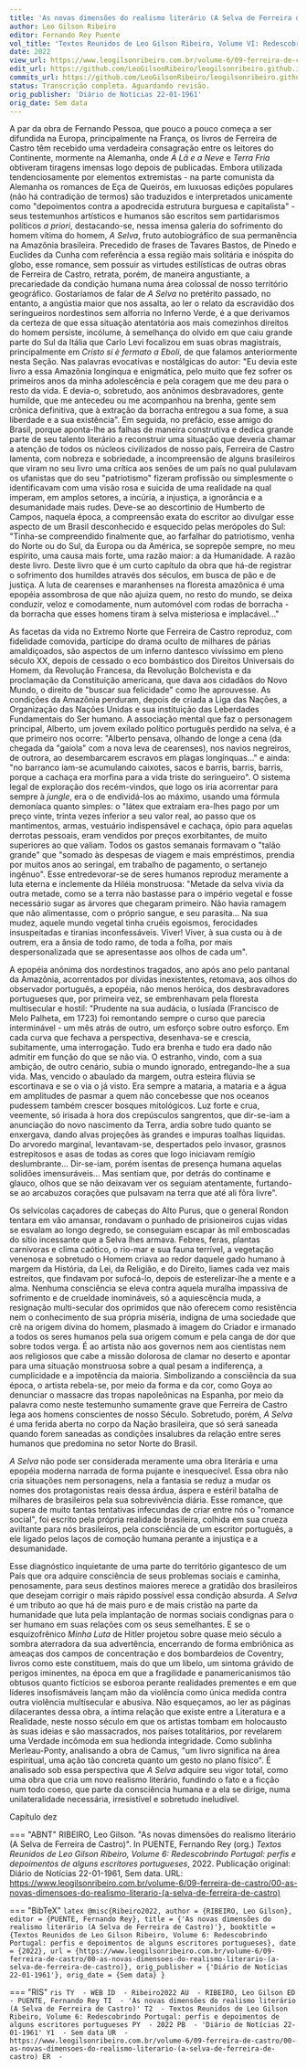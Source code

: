 ```yaml
---
title: 'As novas dimensões do realismo literário (A Selva de Ferreira de Castro)'
author: Leo Gilson Ribeiro
editor: Fernando Rey Puente
vol_title: 'Textos Reunidos de Leo Gilson Ribeiro, Volume VI: Redescobrindo Portugal: perfis e depoimentos de alguns escritores portugueses'
date: 2022
view_url: https://www.leogilsonribeiro.com.br/volume-6/09-ferreira-de-castro/00-as-novas-dimensoes-do-realismo-literario-(a-selva-de-ferreira-de-castro)
edit_url: https://github.com/LeoGilsonRibeiro/leogilsonribeiro.github.io/edit/main/docs/markdown/volume-6/09-ferreira-de-castro/00-as-novas-dimensoes-do-realismo-literario-(a-selva-de-ferreira-de-castro).md
commits_url: https://github.com/LeoGilsonRibeiro/leogilsonribeiro.github.io/commits/main/docs/markdown/volume-6/09-ferreira-de-castro/00-as-novas-dimensoes-do-realismo-literario-(a-selva-de-ferreira-de-castro).md
status: Transcrição completa. Aguardando revisão.
orig_publisher: 'Diário de Notícias 22-01-1961'
orig_date: Sem data
---
```


A par da obra de Fernando Pessoa, que pouco a pouco começa a ser difundida na Europa, principalmente na França, os livros de Ferreira de Castro têm recebido uma verdadeira consagração entre os leitores do Continente, mormente na Alemanha, onde *A Lã e a Neve* e *Terra Fria* obtiveram tiragens imensas logo depois de publicadas. Embora utilizada tendenciosamente por elementos extremistas - na parte comunista da Alemanha os romances de Eça de Queirós, em luxuosas edições populares (não há contradição de termos) são traduzidos e interpretados unicamente como "depoimentos contra a apodrecida estrutura burguesa e capitalista" - seus testemunhos artísticos e humanos são escritos sem partidarismos políticos *a priori*, destacando-se, nessa imensa galeria do sofrimento do homem vítima do homem, *A Selva*, fruto autobiográfico de sua permanência na Amazônia brasileira. Precedido de frases de Tavares Bastos, de Pinedo e Euclides da Cunha com referência a essa região mais solitária e inóspita do globo, esse romance, sem possuir as virtudes estilísticas de outras obras de Ferreira de Castro, retrata, porém, de maneira angustiante, a precariedade da condição humana numa área colossal de nosso território geográfico. Gostaríamos de falar de *A Selva* no pretérito passado, no entanto, a angústia maior que nos assalta, ao ler o relato da escravidão dos seringueiros nordestinos sem alforria no Inferno Verde, é a que derivamos da certeza de que essa situação atentatória aos mais comezinhos direitos do homem persiste, incólume, à semelhança do olvido em que caiu grande parte do Sul da Itália que Carlo Levi focalizou em suas obras magistrais, principalmente em *Cristo si è fermato a Eboli*, de que falamos anteriormente nesta Seção. Nas palavras evocativas e nostálgicas do autor: "Eu devia este livro a essa Amazônia longínqua e enigmática, pelo muito que fez sofrer os primeiros anos da minha adolescência e pela coragem que me deu para o resto da vida. E devia-o, sobretudo, aos anônimos desbravadores, gente humilde, que me antecedeu ou me acompanhou na brenha, gente sem crônica definitiva, que à extração da borracha entregou a sua fome, a sua liberdade e a sua existência". Em seguida, no prefácio, esse amigo do Brasil, porque aponta-lhe as falhas de maneira construtiva e dedica grande parte de seu talento literário a reconstruir uma situação que deveria chamar a atenção de todos os núcleos civilizados de nosso país, Ferreira de Castro lamenta, com nobreza e sobriedade, a incompreensão de alguns brasileiros que viram no seu livro uma crítica aos senões de um país no qual pululavam os ufanistas que do seu "patriotismo" fizeram profissão ou simplesmente o identificavam com uma visão rosa e suicida de uma realidade na qual imperam, em amplos setores, a incúria, a injustiça, a ignorância e a desumanidade mais rudes. Deve-se ao descortinio de Humberto de Campos, naquela época, a compreensão exata do escritor ao divulgar esse aspecto de um Brasil desconhecido e esquecido pelas merópoles do Sul: "Tinha-se compreendido finalmente que, ao farfalhar do patriotismo, venha do Norte ou do Sul, da Europa ou da América, se soprepõe sempre, no meu espírito, uma causa mais forte, uma razão maior: a da Humanidade. A razão deste livro. Deste livro que é um curto capítulo da obra que há-de registrar o sofrimento dos humildes através dos séculos, em busca de pão e de justiça. A luta de cearenses e maranhenses na floresta amazônica é uma epopéia assombrosa de que não ajuiza quem, no resto do mundo, se deixa conduzir, veloz e comodamente, num automóvel com rodas de borracha - da borracha que esses homens tiram à selva misteriosa e implacável..."

As facetas da vida no Extremo Norte que Ferreira de Castro reproduz, com fidelidade comovida, partícipe do drama oculto de milhares de párias amaldiçoados, são aspectos de um inferno dantesco vivíssimo em pleno século XX, depois de cessado o eco bombástico dos Direitos Universais do Homem, da Revolução Francesa, da Revolução Bolchevista e da proclamação da Constituição americana, que dava aos cidadãos do Novo Mundo, o direito de "buscar sua felicidade" como lhe aprouvesse. As condições da Amazônia perduram, depois de criada a Liga das Nações, a Organização das Nações Unidas e sua instituição das Leberdades Fundamentais do Ser humano. A associação mental que faz o personagem principal, Alberto, um jovem exilado político português perdido na selva, é a que primeiro nos ocorre: "Alberto pensava, olhando de longe a cena (da chegada da "gaiola" com a nova leva de cearenses), nos navios negreiros, de outrora, ao desembarcarem escravos em plagas longínquas..." e ainda: "no barranco iam-se acumulando caixotes, sacos e barris, barris, barris, porque a cachaça era morfina para a vida triste do seringueiro". O sistema legal de exploração dos recém-vindos, que logo os iria acorrentar para sempre à *jungle*, era o de endividá-los ao máximo, usando uma fórmula demoníaca quanto simples: o "látex que extraiam era-lhes pago por um preço vinte, trinta vezes inferior a seu valor real, ao passo que os mantimentos, armas, vestuário indispensável e cachaça, ópio para aquelas derrotas pessoais, eram vendidos por preços exorbitantes, de muito superiores ao que valiam. Todos os gastos semanais formavam o "talão grande" que "somado às despesas de viagem e mais empréstimos, prendia por muitos anos ao seringal, em trabalho de pagamento, o sertanejo ingênuo". Esse entredevorar-se de seres humanos reproduz meramente a luta eterna e inclemente da Hiléia monstruosa: "Metade da selva vivia da outra metade, como se a terra não bastasse para o império vegetal e fosse necessário sugar as árvores que chegaram primeiro. Não havia ramagem que não alimentasse, com o próprio sangue, e seu parasita... Na sua mudez, aquele mundo vegetal tinha cruéis egoismos, ferocidades insuspeitadas e tiranias inconfessáveis. Viver! Viver, à sua custa ou à de outrem, era a ânsia de todo ramo, de toda a folha, por mais despersonalizada que se apresentasse aos olhos de cada um".

A epopéia anônima dos nordestinos tragados, ano após ano pelo pantanal da Amazônia, acorrentados por dívidas inexistentes, retomava, aos olhos do observador português, a epopéia, não menos heróica, dos desbravadores portugueses que, por primeira vez, se embrenhavam pela floresta multisecular e hostil: "Prudente na sua audácia, o lusíada (Francisco de Melo Palheta, em 1723) foi remontando sempre o curso que parecia interminável - um mês atrás de outro, um esforço sobre outro esforço. Em cada curva que fechava a perspectiva, desenhava-se e crescia, subitamente, uma interrogação. Tudo era brenha e tudo era dado não admitir em função do que se não via. O estranho, vindo, com a sua ambição, de outro cenário, subia o mundo ignorado, entregando-lhe a sua vida. Mas, vencido o abaulado da margem, outra esteira flúvia se escortinava e se o via o já visto. Era sempre a mataria, a mataria e a água em amplitudes de pasmar a quem não concebesse que nos oceanos pudessem também crescer bosques mitológicos. Luz forte e crua, veemente, só irisada à hora dos crepúsculos sangrentos, que dir-se-iam a anunciação do novo nascimento da Terra, ardia sobre tudo quanto se enxergava, dando alvas projeções às grandes e impuras toalhas líquidas. Do arvoredo marginal, levantavam-se, despertados pelo invasor, grasnos estrepitosos e asas de todas as cores que logo iniciavam remígio deslumbrante... Dir-se-iam, porém isentas de presença humana aquelas solidões imensuráveis... Mas sentiam que, por detrás do continame e glauco, olhos que se não deixavam ver os seguiam atentamente, furtando-se ao arcabuzos corações que pulsavam na terra que até ali fôra livre".

Os selvícolas caçadores de cabeças do Alto Purus, que o general Rondon tentara em vão amansar, rondavam o punhado de prisioneiros cujas vidas se esvalam ao longo degredo, se conseguiam escapar às mil emboscadas do sítio incessante que a Selva lhes armava. Febres, feras, plantas carnívoras e clima caótico, o rio-mar e sua fauna terrível, a vegetação venenosa e sobretudo o Homem criava ao redor daquele gado humano à margem da História, da Lei, da Religião, e do Direito, liames cada vez mais estreitos, que findavam por sufocá-lo, depois de esterelizar-lhe a mente e a alma. Nenhuma consciência se eleva contra aquela muralha impassiva de sofrimento e de crueldade inomináveis, só a aquiescência muda, a resignação multi-secular dos oprimidos que não oferecem como resistência nem o conhecimento de sua própria miséria, indigna de uma sociedade que crê na origem divina do homem, plasmado à imagem do Criador e irmanado a todos os seres humanos pela sua origem comum e pela canga de dor que sobre todos verga. É ao artista não aos governos nem aos cientistas nem aos religiosos que cabe a missão dolorosa de clamar no deserto e apontar para uma situação monstruosa sobre a qual pesam a indiferença, a cumplicidade e a impotência da maioria. Simbolizando a consciência da sua época, o artista rebela-se, por meio da forma e da cor, como Goya ao denunciar o massacre das tropas napoleônicas na Espanha, por meio da palavra como neste testemunho sumamente grave que Ferreira de Castro lega aos homens conscientes de nosso Século. Sobretudo, porém, *A Selva* é uma ferida aberta no corpo da Nação brasileira, que só será saneada quando forem saneadas as condições insalubres da relação entre seres humanos que predomina no setor Norte do Brasil.

*A Selva* não pode ser considerada meramente uma obra literária e uma epopéia moderna narrada de forma pujante e inesquecível. Essa obra não cria situações nem personagens, nela a fantasia se reduz a mudar os nomes dos protagonistas reais dessa árdua, áspera e estéril batalha de milhares de brasileiros pela sua sobrevivência diária. Esse romance, que supera de muito tantas tentativas infecundas de criar entre nós o "romance social", foi escrito pela própria realidade brasileira, colhida em sua crueza aviltante para nós brasileiros, pela consciência de um escritor português, a ele ligado pelos laços de comoção humana perante a injustiça e a desumanidade.

Esse diagnóstico inquietante de uma parte do território gigantesco de um País que ora adquire consciência de seus problemas sociais e caminha, penosamente, para seus destinos maiores merece a gratidão dos brasileiros que desejam corrigir o mais rápido possível essa condição absurda. *A Selva* é um tributo ao que há de mais puro e de mais cristão na parte da humanidade que luta pela implantação de normas sociais condignas para o ser humano em suas relações com os seus semelhantes. E se o esquizofrênico *Minha Luta* de Hitler projetou sobre quase meio século a sombra aterradora da sua advertência, encerrando de forma embriônica as ameaças dos campos de concentração e dos bombardeios de Coventry, livros como este constituem, mais do que um libelo, um sintoma grávido de perigos iminentes, na época em que a fragilidade e panamericanismos tão obtusos quanto fictícios se esboroa perante realidades prementes e em que líderes insofismáveis lançam mão da violência como única medida contra outra violência multisecular e abusiva. Não esqueçamos, ao ler as páginas dilacerantes dessa obra, a íntima relação que existe entre a Literatura e a Realidade, neste nosso século em que os artistas tombam em holocausto às suas ideias e são massacrados, nos países totalitários, por revelarem uma Verdade incômoda em sua hedionda integridade. Como sublinha Merleau-Ponty, analisando a obra de Camus, "um livro significa na área espiritual, uma ação tão concreta quanto um gesto no plano físico". É analisado sob essa perspectiva que *A Selva* adquire seu vigor total, como uma obra que cria um novo realismo literário, fundindo o fato e a ficção num todo coeso, que parte da consciência humana e a ela se dirige, numa unilateralidade necessária, irresistível e sobretudo ineludível.

Capítulo dez


=== "ABNT"
    RIBEIRO, Leo Gilson. "As novas dimensões do realismo literário (A Selva de Ferreira de Castro)". In PUENTE, Fernando Rey (org.) <em>Textos Reunidos de Leo Gilson Ribeiro, Volume 6: Redescobrindo Portugal: perfis e depoimentos de alguns escritores portugueses</em>, 2022. Publicação original: Diário de Notícias 22-01-1961, Sem data. URL: <a href="stable_url">https://www.leogilsonribeiro.com.br/volume-6/09-ferreira-de-castro/00-as-novas-dimensoes-do-realismo-literario-(a-selva-de-ferreira-de-castro)</a>

=== "BibTeX"
    ```latex
    @misc{Ribeiro2022,
    author = {RIBEIRO, Leo Gilson},
    editor = {PUENTE, Fernando Rey},
    title = {'As novas dimensões do realismo literário (A Selva de Ferreira de Castro)'},
    booktitle = {Textos Reunidos de Leo Gilson Ribeiro, Volume 6: Redescobrindo Portugal: perfis e depoimentos de alguns escritores portugueses},
    date = {2022},
    url = {https://www.leogilsonribeiro.com.br/volume-6/09-ferreira-de-castro/00-as-novas-dimensoes-do-realismo-literario-(a-selva-de-ferreira-de-castro)},
    orig_publisher = {'Diário de Notícias 22-01-1961'},
    orig_date = {Sem data}
    }
    ```

=== "RIS"
    ```ris
    TY  - WEB
    ID  - Ribeiro2022
    AU  - RIBEIRO, Leo Gilson
    ED  - PUENTE, Fernando Rey
    TI  - 'As novas dimensões do realismo literário (A Selva de Ferreira de Castro)'
    T2  - Textos Reunidos de Leo Gilson Ribeiro, Volume 6: Redescobrindo Portugal: perfis e depoimentos de alguns escritores portugueses
    PY  - 2022
    PB  - 'Diário de Notícias 22-01-1961'
    Y1  - Sem data
    UR  - https://www.leogilsonribeiro.com.br/volume-6/09-ferreira-de-castro/00-as-novas-dimensoes-do-realismo-literario-(a-selva-de-ferreira-de-castro)
    ER  - 
    ```
